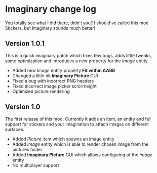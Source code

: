 # Imaginary change log

You totally see what I did there, didn't you? I should've called this mod Stickers, but Imaginary sounds much better!

## Version 1.0.1

This is a quick imaginary patch which fixes few bugs, adds little tweaks, some optimization and introduces a new property for the *Image* entity. 

- Added new *Image* entity property **Fit within AABB**
- Changed a little bit **Imaginary Picture** GUI
- Fixed a bug with incorrect PNG headers
- Fixed incorrect image picker scroll height
- Optimized picture rendering

## Version 1.0

The first release of this mod. Currently it adds an item, an entity and full support for stickers and your imagination to attach images on different surfaces.

- Added *Picture* item which spawns an image entity
- Added *Image* entity which is able to render chosen image from the pictures folder
- Added **Imaginary Picture** GUI which allows configuring of the *image* entity
- No multiplayer support